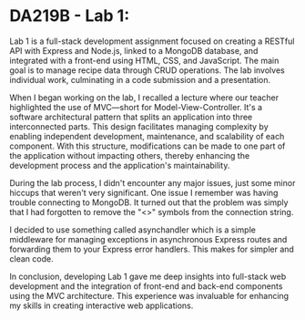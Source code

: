# DA219B - Lab 1:
Lab 1 is a full-stack development assignment focused on creating a RESTful API with Express and Node.js, linked to a MongoDB database, and integrated with a front-end using HTML, CSS, and JavaScript. The main goal is to manage recipe data through CRUD operations. The lab involves individual work, culminating in a code submission and a presentation.

When I began working on the lab, I recalled a lecture where our teacher highlighted the use of MVC—short for Model-View-Controller. It's a software architectural pattern that splits an application into three interconnected parts. This design facilitates managing complexity by enabling independent development, maintenance, and scalability of each component. With this structure, modifications can be made to one part of the application without impacting others, thereby enhancing the development process and the application's maintainability.

During the lab process, I didn't encounter any major issues, just some minor hiccups that weren't very significant. One issue I remember was having trouble connecting to MongoDB. It turned out that the problem was simply that I had forgotten to remove the "<>" symbols from the connection string.

I decided to use something called asynchandler which is a simple middleware for managing exceptions in asynchronous Express routes and forwarding them to your Express error handlers. This makes for simpler and clean code. 

In conclusion, developing Lab 1 gave me deep insights into full-stack web development and the integration of front-end and back-end components using the MVC architecture. This experience was invaluable for enhancing my skills in creating interactive web applications.
